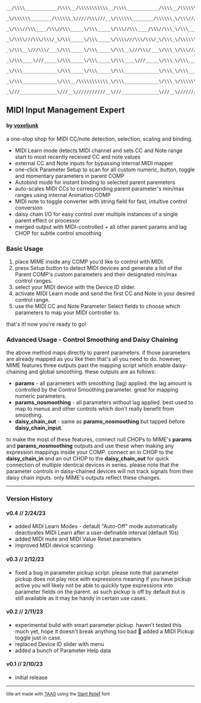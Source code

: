 ```                                                   
__/\\\\____________/\\\\__/\\\\\\\\\\\__/\\\\____________/\\\\__/\\\\\\\\\\\\\\\_        
 _\/\\\\\\________/\\\\\\_\/////\\\///__\/\\\\\\________/\\\\\\_\/\\\///////////__       
  _\/\\\//\\\____/\\\//\\\_____\/\\\_____\/\\\//\\\____/\\\//\\\_\/\\\_____________      
   _\/\\\\///\\\/\\\/_\/\\\_____\/\\\_____\/\\\\///\\\/\\\/_\/\\\_\/\\\\\\\\\\\_____     
    _\/\\\__\///\\\/___\/\\\_____\/\\\_____\/\\\__\///\\\/___\/\\\_\/\\\///////______    
     _\/\\\____\///_____\/\\\_____\/\\\_____\/\\\____\///_____\/\\\_\/\\\_____________   
      _\/\\\_____________\/\\\_____\/\\\_____\/\\\_____________\/\\\_\/\\\_____________  
       _\/\\\_____________\/\\\__/\\\\\\\\\\\_\/\\\_____________\/\\\_\/\\\\\\\\\\\\\\\_ 
        _\///______________\///__\///////////__\///______________\///__\///////////////__
```
## MIDI Input Management Expert
#### by [voxeljunk](https://linktr.ee/voxeljunk)
a one-stop shop for MIDI CC/note detection, selection, scaling and binding.
- MIDI Learn mode detects MIDI channel and sets CC and Note range start to most recently received CC and note values
- external CC and Note inputs for bypassing internal MIDI mapper
- one-click Parameter Setup to scan for all custom numeric, button, toggle and momentary parameters in parent COMP
- Autobind mode for instant binding to selected parent paremeters
- auto-scales MIDI CCs to corresponding parent parameter's min/max ranges using internal Animation COMP
- MIDI note to toggle converter with string field for fast, intuitive control conversion
- daisy chain I/O for easy control over multiple instances of a single parent effect or processor
- merged output with MIDI-controlled + all other parent params and lag CHOP for subtle control smoothing

### Basic Usage
1. place MIME inside any COMP you'd like to control with MIDI.
2. press Setup button to detect MIDI devices and generate a list of the Parent COMP's custom parameters and their designated min/max control ranges.
3. select your MIDI device with the Device ID slider.
4. activate MIDI Learn mode and send the first CC and Note in your desired control range.
5. use the MIDI CC and Note Parameter Select fields to choose which parameters to map your MIDI controller to.

that's it! now you're ready to go!

### Advanced Usage - Control Smoothing and Daisy Chaining
the above method maps directly to parent parameters. if those parameters are already mapped as you like then that's all you need to do. however, MIME features three outputs past the mapping script which enable daisy-chaining and global smoothing. these outputs are as follows:
- **params** - all parameters with smoothing (lag) applied. the lag amount is controlled by the Control Smoothing parameter. great for mapping numeric parameters.
- **params_nosmoothing** - all parameters without lag applied. best used to map to menus and other controls which don't really benefit from smoothing.
- **daisy_chain_out** - same as **params_nosmoothing** but tapped before **daisy_chain_input**.

to make the most of these features, connect null CHOPs to MIME's **params** and **params_nosmoothing** outputs and use these when making any expression mappings inside your COMP. connect an in CHOP to the **daisy_chain_in** and an out CHOP to the **daisy_chain_out** for quick connection of multiple identical devices in series. please note that the parameter controls in daisy-chained devices will not track signals from their daisy chain inputs. only MIME's outputs reflect these changes.

---
### Version History

#### v0.4 // 2/24/23
- added MIDI Learn Modes - default "Auto-Off" mode automatically deactivates MIDI Learn after a user-definable interval (default 10s)
- added MIDI mute and MIDI Value Reset parameters
- improved MIDI device scanning

#### v0.3 // 2/12/23
- fixed a bug in parameter pickup script. please note that parameter pickup does not play nice with expressions meaning if you have pickup active you will likely not be able to quickly type expressions into parameter fields on the parent. as such pickup is off by default but is still available as it may be handy in certain use cases.

#### v0.2 // 2/11/23
- experimental build with smart parameter pickup. haven't tested this much yet, hope it doesn't break anything too bad 😬 added a MIDI Pickup toggle just in case.
- replaced Device ID slider with menu
- added a bunch of Parameter Help data

#### v0.1 // 2/10/23
- initial release

---
<sub>title art made with [TAAG](https://patorjk.com/software/taag/) using the [Slant Relief](https://patorjk.com/software/taag/#p=author&f=Slant%20Relief&t=MIME) font</sub>
